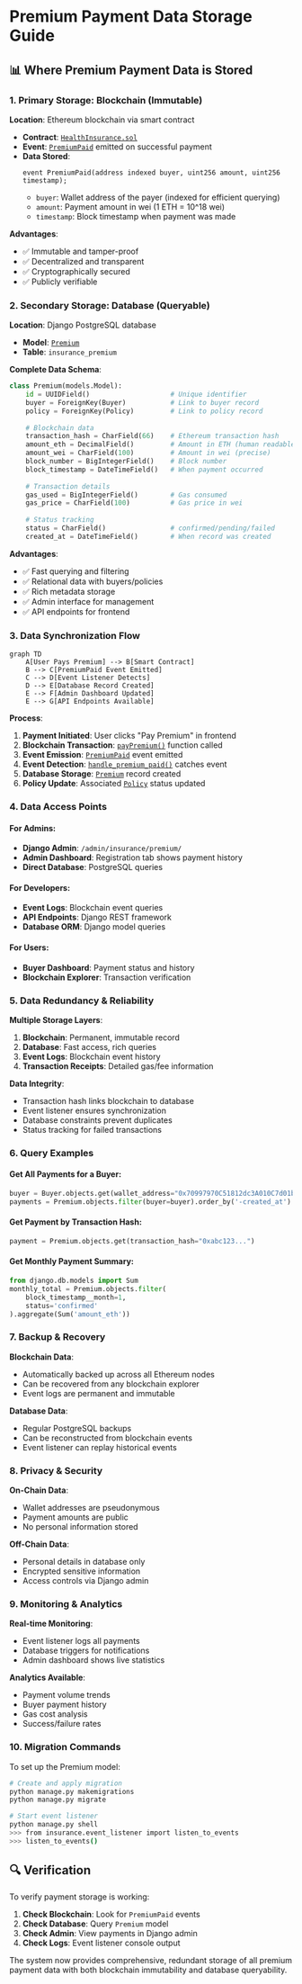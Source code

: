 # Premium Payment Data Storage Guide

## 📊 Where Premium Payment Data is Stored

### 1. **Primary Storage: Blockchain (Immutable)**

**Location**: Ethereum blockchain via smart contract
- **Contract**: [`HealthInsurance.sol`](contracts/HealthInsurance.sol)
- **Event**: [`PremiumPaid`](contracts/HealthInsurance.sol:19) emitted on successful payment
- **Data Stored**:
  ```solidity
  event PremiumPaid(address indexed buyer, uint256 amount, uint256 timestamp);
  ```
  - `buyer`: Wallet address of the payer (indexed for efficient querying)
  - `amount`: Payment amount in wei (1 ETH = 10^18 wei)
  - `timestamp`: Block timestamp when payment was made

**Advantages**:
- ✅ Immutable and tamper-proof
- ✅ Decentralized and transparent
- ✅ Cryptographically secured
- ✅ Publicly verifiable

### 2. **Secondary Storage: Database (Queryable)**

**Location**: Django PostgreSQL database
- **Model**: [`Premium`](backend/insurance/models.py:110) 
- **Table**: `insurance_premium`

**Complete Data Schema**:
```python
class Premium(models.Model):
    id = UUIDField()                    # Unique identifier
    buyer = ForeignKey(Buyer)           # Link to buyer record
    policy = ForeignKey(Policy)         # Link to policy record
    
    # Blockchain data
    transaction_hash = CharField(66)    # Ethereum transaction hash
    amount_eth = DecimalField()         # Amount in ETH (human readable)
    amount_wei = CharField(100)         # Amount in wei (precise)
    block_number = BigIntegerField()    # Block number
    block_timestamp = DateTimeField()   # When payment occurred
    
    # Transaction details
    gas_used = BigIntegerField()        # Gas consumed
    gas_price = CharField(100)          # Gas price in wei
    
    # Status tracking
    status = CharField()                # confirmed/pending/failed
    created_at = DateTimeField()        # When record was created
```

**Advantages**:
- ✅ Fast querying and filtering
- ✅ Relational data with buyers/policies
- ✅ Rich metadata storage
- ✅ Admin interface for management
- ✅ API endpoints for frontend

### 3. **Data Synchronization Flow**

```mermaid
graph TD
    A[User Pays Premium] --> B[Smart Contract]
    B --> C[PremiumPaid Event Emitted]
    C --> D[Event Listener Detects]
    D --> E[Database Record Created]
    E --> F[Admin Dashboard Updated]
    E --> G[API Endpoints Available]
```

**Process**:
1. **Payment Initiated**: User clicks "Pay Premium" in frontend
2. **Blockchain Transaction**: [`payPremium()`](contracts/HealthInsurance.sol:36) function called
3. **Event Emission**: [`PremiumPaid`](contracts/HealthInsurance.sol:39) event emitted
4. **Event Detection**: [`handle_premium_paid()`](backend/insurance/event_listener.py:51) catches event
5. **Database Storage**: [`Premium`](backend/insurance/models.py:110) record created
6. **Policy Update**: Associated [`Policy`](backend/insurance/models.py:30) status updated

### 4. **Data Access Points**

#### **For Admins**:
- **Django Admin**: `/admin/insurance/premium/`
- **Admin Dashboard**: Registration tab shows payment history
- **Direct Database**: PostgreSQL queries

#### **For Developers**:
- **Event Logs**: Blockchain event queries
- **API Endpoints**: Django REST framework
- **Database ORM**: Django model queries

#### **For Users**:
- **Buyer Dashboard**: Payment status and history
- **Blockchain Explorer**: Transaction verification

### 5. **Data Redundancy & Reliability**

**Multiple Storage Layers**:
1. **Blockchain**: Permanent, immutable record
2. **Database**: Fast access, rich queries
3. **Event Logs**: Blockchain event history
4. **Transaction Receipts**: Detailed gas/fee information

**Data Integrity**:
- Transaction hash links blockchain to database
- Event listener ensures synchronization
- Database constraints prevent duplicates
- Status tracking for failed transactions

### 6. **Query Examples**

#### **Get All Payments for a Buyer**:
```python
buyer = Buyer.objects.get(wallet_address="0x70997970C51812dc3A010C7d01b50e0d17dc79C8")
payments = Premium.objects.filter(buyer=buyer).order_by('-created_at')
```

#### **Get Payment by Transaction Hash**:
```python
payment = Premium.objects.get(transaction_hash="0xabc123...")
```

#### **Get Monthly Payment Summary**:
```python
from django.db.models import Sum
monthly_total = Premium.objects.filter(
    block_timestamp__month=1,
    status='confirmed'
).aggregate(Sum('amount_eth'))
```

### 7. **Backup & Recovery**

**Blockchain Data**: 
- Automatically backed up across all Ethereum nodes
- Can be recovered from any blockchain explorer
- Event logs are permanent and immutable

**Database Data**:
- Regular PostgreSQL backups
- Can be reconstructed from blockchain events
- Event listener can replay historical events

### 8. **Privacy & Security**

**On-Chain Data**:
- Wallet addresses are pseudonymous
- Payment amounts are public
- No personal information stored

**Off-Chain Data**:
- Personal details in database only
- Encrypted sensitive information
- Access controls via Django admin

### 9. **Monitoring & Analytics**

**Real-time Monitoring**:
- Event listener logs all payments
- Database triggers for notifications
- Admin dashboard shows live statistics

**Analytics Available**:
- Payment volume trends
- Buyer payment history
- Gas cost analysis
- Success/failure rates

### 10. **Migration Commands**

To set up the Premium model:

```bash
# Create and apply migration
python manage.py makemigrations
python manage.py migrate

# Start event listener
python manage.py shell
>>> from insurance.event_listener import listen_to_events
>>> listen_to_events()
```

## 🔍 Verification

To verify payment storage is working:

1. **Check Blockchain**: Look for `PremiumPaid` events
2. **Check Database**: Query `Premium` model
3. **Check Admin**: View payments in Django admin
4. **Check Logs**: Event listener console output

The system now provides comprehensive, redundant storage of all premium payment data with both blockchain immutability and database queryability.